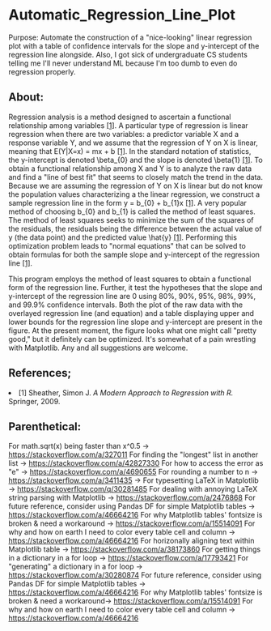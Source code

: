 # Automatic_Regression_Line_Plot

Purpose: Automate the construction of a "nice-looking" linear regression plot with a table of confidence intervals for the slope and y-intercept of the regression line alongside. Also, I got sick of undergraduate CS students telling me I'll never understand ML because I'm too dumb to even do regression properly.

## About:
Regression analysis is a method designed to ascertain a functional relationship among variables [[1]](#1). A particular type of regression is linear regression when there are two variables: a predictor variable X and a response variable Y, and we assume that the regression of Y on X is linear, meaning that E(Y|X=x) = mx + b [[1]](#1). In the standard notation of statistics, the y-intercept is denoted \beta_{0} and the slope is denoted \beta{1} [[1]](#1). To obtain a functional relationship among X and Y is to analyze the raw data and find a "line of best fit" that seems to closely match the trend in the data. Because we are assuming the regression of Y on X is linear but do not know the population values characterizing a the linear regression, we construct a sample regression line in the form y = b_{0} + b_{1}x [[1]](#1). A very popular method of choosing b_{0} and b_{1} is called the method of least squares. The method of least squares seeks to minimize the sum of the squares of the residuals, the residuals being the difference between the actual value of y (the data point) and the predicted value \hat{y} [[1]](#1). Performing this optimization problem leads to "normal equations" that can be solved to obtain formulas for both the sample slope and y-intercept of the regression line [[1]](#1).

This program employs the method of least squares to obtain a functional form of the regression line. Further, it test the hypotheses that the slope and y-intercept of the regression line are 0 using 80%, 90%, 95%, 98%, 99%, and 99.9% confidence intervals. Both the plot of the raw data with the overlayed regression line (and equation) and a table displaying upper and lower bounds for the regression line slope and y-intercept are present in the figure. At the present moment, the figure looks what one might call "pretty good," but it definitely can be optimized. It's somewhat of a pain wrestling with Matplotlib. Any and all suggestions are welcome.

## References;
<li>
<a id = "1">[1]</a>
 Sheather, Simon J. <i>A Modern Approach to Regression with R.</i> Springer, 2009.
</li>

## Parenthetical:
For math.sqrt(x) being faster than x^0.5 -> https://stackoverflow.com/a/327011 
For finding the "longest" list in another list -> https://stackoverflow.com/a/42827330
For how to access the error as "e" -> https://stackoverflow.com/a/4690655
For rounding a number to n -> https://stackoverflow.com/a/3411435 ->
For typesetting LaTeX in Matplotlib  -> https://stackoverflow.com/q/30281485
For dealing with annoying LaTeX string parsing with Matplotlib -> https://stackoverflow.com/a/2476868
For future reference, consider using Pandas DF for simple Matplotlib tables -> https://stackoverflow.com/a/46664216
For why Matplotlib tables' fontsize is broken & need a workaround -> https://stackoverflow.com/a/15514091
For why and how on earth I need to color every table cell and column -> https://stackoverflow.com/a/46664216
For horizonally aligning text within Matplotlib table -> https://stackoverflow.com/a/38173860
For getting things in a dictionary in a for loop -> https://stackoverflow.com/a/17793421
For "generating" a dictionary in a for loop -> https://stackoverflow.com/a/30280874
For future reference, consider using Pandas DF for simple Matplotlib tables -> https://stackoverflow.com/a/46664216
For why Matplotlib tables' fontsize is broken & need a workaround-> https://stackoverflow.com/a/15514091
For why and how on earth I need to color every table cell and column -> https://stackoverflow.com/a/46664216
